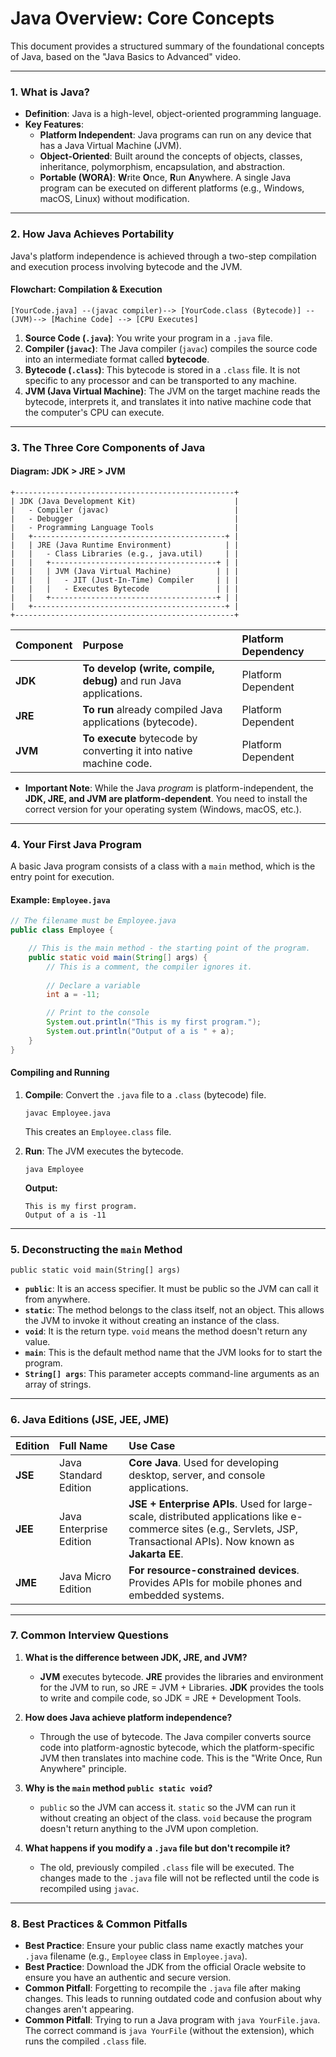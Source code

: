 # Java Overview: Core Concepts

This document provides a structured summary of the foundational concepts of Java, based on the "Java Basics to Advanced" video.

---

### 1. What is Java?

*   **Definition**: Java is a high-level, object-oriented programming language.
*   **Key Features**:
    *   **Platform Independent**: Java programs can run on any device that has a Java Virtual Machine (JVM).
    *   **Object-Oriented**: Built around the concepts of objects, classes, inheritance, polymorphism, encapsulation, and abstraction.
    *   **Portable (WORA)**: **W**rite **O**nce, **R**un **A**nywhere. A single Java program can be executed on different platforms (e.g., Windows, macOS, Linux) without modification.

---

### 2. How Java Achieves Portability

Java's platform independence is achieved through a two-step compilation and execution process involving bytecode and the JVM.

#### Flowchart: Compilation & Execution
```
[YourCode.java] --(javac compiler)--> [YourCode.class (Bytecode)] --(JVM)--> [Machine Code] --> [CPU Executes]
```

1.  **Source Code (`.java`)**: You write your program in a `.java` file.
2.  **Compiler (`javac`)**: The Java compiler (`javac`) compiles the source code into an intermediate format called **bytecode**.
3.  **Bytecode (`.class`)**: This bytecode is stored in a `.class` file. It is not specific to any processor and can be transported to any machine.
4.  **JVM (Java Virtual Machine)**: The JVM on the target machine reads the bytecode, interprets it, and translates it into native machine code that the computer's CPU can execute.

---

### 3. The Three Core Components of Java

#### Diagram: JDK > JRE > JVM
```
+-------------------------------------------------+
| JDK (Java Development Kit)                      |
|   - Compiler (javac)                            |
|   - Debugger                                    |
|   - Programming Language Tools                  |
|   +-------------------------------------------+ |
|   | JRE (Java Runtime Environment)            | |
|   |   - Class Libraries (e.g., java.util)     | |
|   |   +-------------------------------------+ | |
|   |   | JVM (Java Virtual Machine)          | | |
|   |   |   - JIT (Just-In-Time) Compiler     | | |
|   |   |   - Executes Bytecode               | | |
|   |   +-------------------------------------+ | |
|   +-------------------------------------------+ |
+-------------------------------------------------+
```

| Component | Purpose                                                              | Platform Dependency |
| :-------- | :------------------------------------------------------------------- | :------------------ |
| **JDK**   | **To develop (write, compile, debug)** and run Java applications.      | Platform Dependent  |
| **JRE**   | **To run** already compiled Java applications (bytecode).              | Platform Dependent  |
| **JVM**   | **To execute** bytecode by converting it into native machine code. | Platform Dependent  |

*   **Important Note**: While the Java *program* is platform-independent, the **JDK, JRE, and JVM are platform-dependent**. You need to install the correct version for your operating system (Windows, macOS, etc.).

---

### 4. Your First Java Program

A basic Java program consists of a class with a `main` method, which is the entry point for execution.

#### Example: `Employee.java`
```java
// The filename must be Employee.java
public class Employee {

    // This is the main method - the starting point of the program.
    public static void main(String[] args) {
        // This is a comment, the compiler ignores it.
        
        // Declare a variable
        int a = -11;

        // Print to the console
        System.out.println("This is my first program.");
        System.out.println("Output of a is " + a);
    }
}
```

#### Compiling and Running
1.  **Compile**: Convert the `.java` file to a `.class` (bytecode) file.
    ```shell
    javac Employee.java
    ```
    This creates an `Employee.class` file.

2.  **Run**: The JVM executes the bytecode.
    ```shell
    java Employee
    ```
    **Output:**
    ```
    This is my first program.
    Output of a is -11
    ```

---

### 5. Deconstructing the `main` Method

`public static void main(String[] args)`

*   **`public`**: It is an access specifier. It must be public so the JVM can call it from anywhere.
*   **`static`**: The method belongs to the class itself, not an object. This allows the JVM to invoke it without creating an instance of the class.
*   **`void`**: It is the return type. `void` means the method doesn't return any value.
*   **`main`**: This is the default method name that the JVM looks for to start the program.
*   **`String[] args`**: This parameter accepts command-line arguments as an array of strings.

---

### 6. Java Editions (JSE, JEE, JME)

| Edition | Full Name                  | Use Case                                                              |
| :------ | :------------------------- | :-------------------------------------------------------------------- |
| **JSE** | Java Standard Edition      | **Core Java**. Used for developing desktop, server, and console applications. |
| **JEE** | Java Enterprise Edition    | **JSE + Enterprise APIs**. Used for large-scale, distributed applications like e-commerce sites (e.g., Servlets, JSP, Transactional APIs). Now known as **Jakarta EE**. |
| **JME** | Java Micro Edition         | **For resource-constrained devices**. Provides APIs for mobile phones and embedded systems. |

---

### 7. Common Interview Questions

1.  **What is the difference between JDK, JRE, and JVM?**
    *   **JVM** executes bytecode. **JRE** provides the libraries and environment for the JVM to run, so JRE = JVM + Libraries. **JDK** provides the tools to write and compile code, so JDK = JRE + Development Tools.

2.  **How does Java achieve platform independence?**
    *   Through the use of bytecode. The Java compiler converts source code into platform-agnostic bytecode, which the platform-specific JVM then translates into machine code. This is the "Write Once, Run Anywhere" principle.

3.  **Why is the `main` method `public static void`?**
    *   `public` so the JVM can access it. `static` so the JVM can run it without creating an object of the class. `void` because the program doesn't return anything to the JVM upon completion.

4.  **What happens if you modify a `.java` file but don't recompile it?**
    *   The old, previously compiled `.class` file will be executed. The changes made to the `.java` file will not be reflected until the code is recompiled using `javac`.

---

### 8. Best Practices & Common Pitfalls

*   **Best Practice**: Ensure your public class name exactly matches your `.java` filename (e.g., `Employee` class in `Employee.java`).
*   **Best Practice**: Download the JDK from the official Oracle website to ensure you have an authentic and secure version.
*   **Common Pitfall**: Forgetting to recompile the `.java` file after making changes. This leads to running outdated code and confusion about why changes aren't appearing.
*   **Common Pitfall**: Trying to run a Java program with `java YourFile.java`. The correct command is `java YourFile` (without the extension), which runs the compiled `.class` file.

